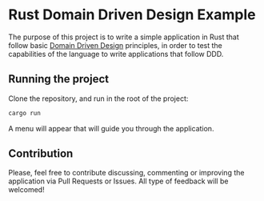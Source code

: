 # Rust Domain Driven Design Example

The purpose of this project is to write a simple application in Rust that follow basic [Domain Driven Design](https://dzone.com/refcardz/getting-started-domain-driven) principles, in order to test the capabilities of the language to write applications that follow DDD.


## Running the project

Clone the repository, and run in the root of the project:

```bash
cargo run
```

A menu will appear that will guide you through the application.


## Contribution
Please, feel free to contribute discussing, commenting or improving the application via Pull Requests or Issues. All type of feedback will be welcomed!